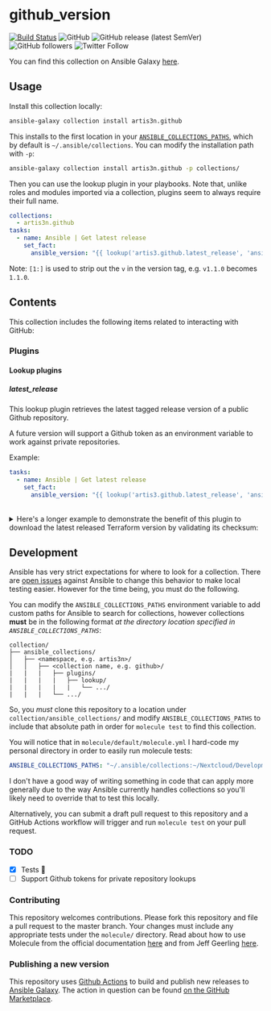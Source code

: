 # github_version

[![Build Status](https://img.shields.io/endpoint.svg?url=https%3A%2F%2Factions-badge.atrox.dev%2Fartis3n%2Fgithub_version-ansible_plugin%2Fbadge&style=flat)](https://actions-badge.atrox.dev/artis3n/github_version-ansible_plugin/goto)
![GitHub](https://img.shields.io/github/license/artis3n/ansible-collection-github)
![GitHub release (latest SemVer)](https://img.shields.io/github/v/release/artis3n/ansible-collection-github)
![GitHub followers](https://img.shields.io/github/followers/artis3n?style=social)
![Twitter Follow](https://img.shields.io/twitter/follow/artis3n?style=social)

You can find this collection on Ansible Galaxy [here](https://galaxy.ansible.com/artis3n/github).

## Usage

Install this collection locally:

```bash
ansible-galaxy collection install artis3n.github
```

This installs to the first location in your [`ANSIBLE_COLLECTIONS_PATHS`](https://docs.ansible.com/ansible/devel/reference_appendices/config.html#collections-paths), which by default is `~/.ansible/collections`. You can modify the installation path with `-p`:

```bash
ansible-galaxy collection install artis3n.github -p collections/
```

Then you can use the lookup plugin in your playbooks. Note that, unlike roles and modules imported via a collection, plugins seem to always require their full name.

```yaml
collections:
  - artis3n.github
tasks:
  - name: Ansible | Get latest release
    set_fact:
      ansible_version: "{{ lookup('artis3.github.latest_release', 'ansible/ansible')[1:] }}
```

Note: `[1:]` is used to strip out the `v` in the version tag, e.g. `v1.1.0` becomes `1.1.0`.

## Contents

This collection includes the following items related to interacting with GitHub:

### Plugins

#### Lookup plugins

##### latest_release

This lookup plugin retrieves the latest tagged release version of a public Github repository.

A future version will support a Github token as an environment variable to work against private repositories.

Example:

```yaml
tasks:
  - name: Ansible | Get latest release
    set_fact:
      ansible_version: "{{ lookup('artis3.github.latest_release', 'ansible/ansible')[1:] }}
```

<br>

<details><summary>Here's a longer example to demonstrate the benefit of this plugin to download the latest released Terraform version by validating its checksum:</summary>

```yaml
- name: Terraform | Get latest release
  set_fact:
    terraform_version: "{{ lookup('artis3.github.release_version', 'hashicorp/terraform')[1:] }}"

- name: Terraform | Ensure directory
  file:
    path: "{{ install_dir }}/terraform_{{ terraform_version }}"
    state: directory
  register: terraform_directory

- name: Terraform | Get hashes
  get_url:
    url: https://releases.hashicorp.com/terraform/{{ terraform_version }}/terraform_{{ terraform_version }}_SHA256SUMS
    dest: "{{ terraform_directory.path }}/SHA256SUMS"
  register: terraform_shas_file
  changed_when: false

- name: Terraform | Construct regex
  set_fact:
    terraform_sha_hash: "{{ '.*\\s\\sterraform_' + (terraform_version | regex_escape()) + '_linux_amd64\\.zip' }}"

- name: Terraform | Extract sha hash
  set_fact:
    # https://regex101.com/r/RS94Us/1
    terraform_sha_string: "{{ lookup('file', terraform_shas_file.dest) | regex_findall(terraform_sha_hash) | first }}"

- name: Terraform | Download
  get_url:
    url: https://releases.hashicorp.com/terraform/{{ terraform_version }}/terraform_{{ terraform_version }}_{{ os_short }}.zip
    dest: "{{ install_dir }}/terraform_{{ terraform_version }}.zip"
    checksum: sha256:{{ terraform_sha_string.split(' ')[0] }}
  register: terraform_download
```
</details>

## Development

Ansible has very strict expectations for where to look for a collection. There are [open issues][] against Ansible to change this behavior to make local testing easier. However for the time being, you must do the following.

You can modify the `ANSIBLE_COLLECTIONS_PATHS` environment variable to add custom paths for Ansible to search for collections, however collections **must** be in the following format _at the directory location specified in `ANSIBLE_COLLECTIONS_PATHS`_:

```text
collection/
├── ansible_collections/
│   ├── <namespace, e.g. artis3n>/
│   │   ├── <collection name, e.g. github>/
|   |   |   ├── plugins/
|   |   |   |   ├── lookup/
|   |   |   |   |   └── .../
|   |   |   └── .../
```

So, you _must_ clone this repository to a location under `collection/ansible_collections/` and modify `ANSIBLE_COLLECTIONS_PATHS` to include that absolute path in order for `molecule test` to find this collection.

You will notice that in `molecule/default/molecule.yml` I hard-code my personal directory in order to easily run molecule tests:

```yaml
ANSIBLE_COLLECTIONS_PATHS: "~/.ansible/collections:~/Nextcloud/Development/collections"
```
 
 I don't have a good way of writing something in code that can apply more generally due to the way Ansible currently handles collections so you'll likely need to override that to test this locally.

Alternatively, you can submit a draft pull request to this repository and a GitHub Actions workflow will trigger and run `molecule test` on your pull request.

### TODO

- [x] Tests :grimacing:
- [ ] Support Github tokens for private repository lookups

### Contributing

This repository welcomes contributions. Please fork this repository and file a pull request to the master branch. Your changes must include any appropriate tests under the `molecule/` directory. Read about how to use Molecule from the official documentation [here][molecule official] and from Jeff Geerling [here][geerlingguy molecule].

### Publishing a new version

This repository uses [Github Actions][] to build and publish new releases to [Ansible Galaxy][]. The action in question can be found [on the GitHub Marketplace][github marketplace].

[github actions]: https://help.github.com/en/github/automating-your-workflow-with-github-actions/about-github-actions
[ansible galaxy]: https://galaxy.ansible.com/
[github marketplace]: https://github.com/marketplace/actions/deploy-ansible-galaxy-collection
[geerlingguy molecule]: https://www.jeffgeerling.com/blog/2019/how-add-integration-tests-ansible-collection-molecule
[molecule official]: https://molecule.readthedocs.io/en/stable/
[open issues]: https://github.com/ansible/ansible/issues/60215
